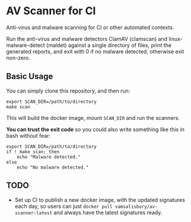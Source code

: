 # AV Scanner for CI

Anti-virus and malware scanning for CI or other automated contexts.

Run the anti-virus and malware detectors ClamAV (clamscan) and linux-malware-detect
(maldet) against a single directory of files, print the generated reports, and exit
with 0 if no malware detected, otherwise exit non-zero.

## Basic Usage

You can simply clone this repository, and then run:

```shell
export SCAN_DIR=/path/to/directory
make scan
```

This will build the docker image, mount `SCAN_DIR` and run the scanners.

**You can trust the exit code** so you could also write something like this in bash
without fear:

```shell
export SCAN_DIR=/path/to/directory
if ! make scan; then
	echo "Malware detected."
else
	echo "No malware detected."
```

## TODO

- Set up CI to publish a new docker image, with the updated signatures
  each day, so users can just `docker pull samsalisbury/av-scanner:latest`
  and always have the latest signatures ready.
